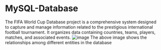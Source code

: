 # MySQL-Database
The FIFA World Cup Database project is a comprehensive system designed to capture and manage  information related to the prestigious international football tournament. It organizes data  containing countries, teams, players, matches, and associated events.
![image](https://github.com/user-attachments/assets/8d010b84-102d-4d24-89bb-06803f60fe63)
The above image shows the relationships among different entities in the database
